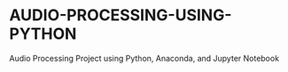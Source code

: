 # AUDIO-PROCESSING-USING-PYTHON
Audio Processing Project using Python, Anaconda, and Jupyter Notebook
